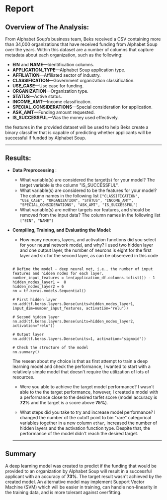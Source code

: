 # Report

## Overview of The Analysis:

From Alphabet Soup’s business team, Beks received a CSV containing more than 34,000 organizations that have received funding from Alphabet Soup over the years. Within this dataset are a number of columns that capture metadata about each organization, such as the following:

- <b>EIN</b> and <b>NAME</b>—Identification columns.
- <b>APPLICATION_TYPE</b>—Alphabet Soup application type.
- <b>AFFILIATION</b>—Affiliated sector of industry.
- <b>CLASSIFICATION</b>—Government organization classification.
- <b>USE_CASE</b>—Use case for funding.
- <b>ORGANIZATION</b>—Organization type.
- <b>STATUS</b>—Active status.
- <b>INCOME_AMT</b>—Income classification.
- <b>SPECIAL_CONSIDERATIONS</b>—Special consideration for application.
- <b>ASK_AMT</b>—Funding amount requested.
- <b>IS_SUCCESSFUL</b>—Was the money used effectively.

the features in the provided dataset will be used to help Beks create a binary classifier that is capable of predicting whether applicants will be successful if funded by Alphabet Soup.

---

## Results:

- <b>Data Preprocessing </b>:
  - What variable(s) are considered the target(s) for your model?
  The target variable is the column "IS_SUCCESSFUL". 
  - What variable(s) are considered to be the features for your model?
  The column names in the following list `` ["CLASSIFICATION", "USE_CASE", "ORGANIZATION", "STATUS", "INCOME_AMT", "SPECIAL_CONSIDERATIONS", "ASK_AMT", "IS_SUCCESSFUL"] ``
  - What variable(s) are neither targets nor features, and should be removed from the input data?
  The column names in the following list ``["EIN", "NAME"] `` 
- <b>Compiling, Training, and Evaluating the Model</b>:
  - How many neurons, layers, and activation functions did you select for your neural network model, and why?
  I used two hidden layer and one output layer, the number of neurons is eight for the first layer and six for the second layer, as can be obsereved in this code
  <pre><code>
  # Define the model - deep neural net, i.e., the number of input features and hidden nodes for each layer.
  number_input_features = len(application_df.columns.tolist()) - 1
  hidden_nodes_layer1 =  8
  hidden_nodes_layer2 = 6
  nn = tf.keras.models.Sequential()
  
  # First hidden layer
  nn.add(tf.keras.layers.Dense(units=hidden_nodes_layer1, input_dim=number_input_features, activation="relu"))
  
  # Second hidden layer
  nn.add(tf.keras.layers.Dense(units=hidden_nodes_layer2, activation="relu"))
  
  # Output layer
  nn.add(tf.keras.layers.Dense(units=1, activation="sigmoid"))
  
  # Check the structure of the model
  nn.summary()
  </code></pre>
  The resean about my choice is that as first attempt to train a deep learning model and check the performance, I wanted to start with a relatively simple model that doesn't       require the utilization of lots of resources. 
  
  - Were you able to achieve the target model performance?
  I wasn't able to the the target performance, however, I created a model with a performance close to the desired tarfet score (model accuracy is <strong>72%</strong> and the target is a score above <strong>75%</strong>).
  
  - What steps did you take to try and increase model performance?
  I changed the number of the cutoff point to bin "rare" categorical variables together in a new column `` other ``, increased the number of hidden layers and the activation       function type. Despite that, the performance of the model didn't reach the desired target. 
  ---
  
## Summary
  
A deep learning model was created to predict if the funding that would be provided to an organization by Alphabet Soup will result in a successful applicant with an accuracy of <b>73%</b>. The target result wasn't achieved by the created model. An alternative model may implement Support Vector Machine (SVM) which will be easier in training, can handle non-linearity in the training data, and is more tolerant against overfitting.  
